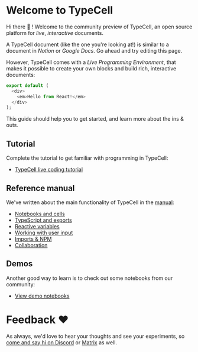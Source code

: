 # Welcome to TypeCell

Hi there 👋 ! Welcome to the community preview of TypeCell, an open source platform for _live_, _interactive_ documents.

A TypeCell document (like the one you're looking at!) is similar to a document in _Notion_ or _Google Docs_. Go ahead and try editing this page.

However, TypeCell comes with a _Live Programming Environment_, that makes it possible to create your own blocks and build rich, interactive documents:

```typescript
export default (
  <div>
    <em>Hello from React!</em>
  </div>
);
```

This guide should help you to get started, and learn more about the ins & outs.

## Tutorial

Complete the tutorial to get familiar with programming in TypeCell:

- [TypeCell live coding tutorial](/docs/Live%20coding%20tutorial.md)

## Reference manual

We've written about the main functionality of TypeCell in the [manual](/docs/manual):

- [Notebooks and cells](/docs/manual/1.%20Notebooks%20and%20cells.md)
- [TypeScript and exports](/docs/manual/2.%20TypeScript%20and%20exports.md)
- [Reactive variables](/docs/manual/3.%20Reactive%20variables.md)
- [Working with user input](/docs/manual/4.%20Inputs.md)
- [Imports & NPM](/docs/manual/5.%20Imports%20and%20NPM.md)
- [Collaboration](/docs/manual/6.%20Collaboration.md)

## Demos

Another good way to learn is to check out some notebooks from our community:

- [View demo notebooks](/docs/Demos.md)

# Feedback ❤️

As always, we'd love to hear your thoughts and see your experiments, so [come and say hi on Discord](https://discord.gg/TcJ9TRC3SV) or [Matrix](https://matrix.to/#/#typecell-space:matrix.org) as well.
